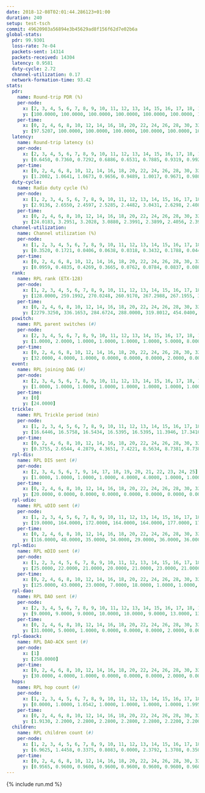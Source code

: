```yaml
---
date: 2018-12-08T02:01:44.286123+01:00
duration: 240
setup: test-tsch
commit: 49620903a56894e3b45629ad8f156f62d7e02b6a
global-stats:
  pdr: 99.9301
  loss-rate: 7e-04
  packets-sent: 14314
  packets-received: 14304
  latency: 0.9581
  duty-cycle: 2.72
  channel-utilization: 0.17
  network-formation-time: 93.42
stats:
  pdr:
    name: Round-trip PDR (%)
    per-node:
      x: [2, 3, 4, 5, 6, 7, 8, 9, 10, 11, 12, 13, 14, 15, 16, 17, 18, 19, 20, 21, 22, 23, 24, 25]
      y: [100.0000, 100.0000, 100.0000, 100.0000, 100.0000, 100.0000, 100.0000, 100.0000, 100.0000, 100.0000, 99.8420, 100.0000, 100.0000, 100.0000, 99.8333, 99.8282, 99.8308, 99.8252, 100.0000, 99.5098, 99.6587, 100.0000, 100.0000, 100.0000]
    per-time:
      x: [0, 2, 4, 6, 8, 10, 12, 14, 16, 18, 20, 22, 24, 26, 28, 30, 32, 34, 36, 38, 40, 42, 44, 46, 48, 50, 52, 54, 56, 58, 60, 62, 64, 66, 68, 70, 72, 74, 76, 78, 80, 82, 84, 86, 88, 90, 92, 94, 96, 98, 100, 102, 104, 106, 108, 110, 112, 114, 116, 118, 120, 122, 124, 126, 128, 130, 132, 134, 136, 138, 140, 142, 144, 146, 148, 150, 152, 154, 156, 158, 160, 162, 164, 166, 168, 170, 172, 174, 176, 178, 180, 182, 184, 186, 188, 190, 192, 194, 196, 198, 200, 202, 204, 206, 208, 210, 212, 214, 216, 218, 220, 222, 224, 226, 228, 230, 232, 234, 236, 238, 240]
      y: [97.5207, 100.0000, 100.0000, 100.0000, 100.0000, 100.0000, 100.0000, 100.0000, 99.1736, 100.0000, 100.0000, 100.0000, 100.0000, 99.1667, 100.0000, 100.0000, 100.0000, 100.0000, 100.0000, 99.1667, 100.0000, 100.0000, 100.0000, 99.1736, 100.0000, 100.0000, 100.0000, 99.1667, 100.0000, 100.0000, 100.0000, 100.0000, 100.0000, 100.0000, 100.0000, 100.0000, 100.0000, 100.0000, 99.1667, 100.0000, 100.0000, 100.0000, 100.0000, 100.0000, 100.0000, 100.0000, 100.0000, 100.0000, 100.0000, 100.0000, 100.0000, 100.0000, 100.0000, 100.0000, 100.0000, 100.0000, 100.0000, 100.0000, 100.0000, 100.0000, 100.0000, 100.0000, 100.0000, 100.0000, 100.0000, 100.0000, 100.0000, 100.0000, 100.0000, 100.0000, 100.0000, 100.0000, 100.0000, 100.0000, 100.0000, 100.0000, 100.0000, 100.0000, 100.0000, 100.0000, 100.0000, 100.0000, 100.0000, 100.0000, 100.0000, 100.0000, 100.0000, 100.0000, 100.0000, 100.0000, 100.0000, 100.0000, 100.0000, 99.1667, 100.0000, 100.0000, 100.0000, 100.0000, 100.0000, 100.0000, 100.0000, 100.0000, 100.0000, 100.0000, 100.0000, 100.0000, 100.0000, 100.0000, 100.0000, 100.0000, 100.0000, 100.0000, 100.0000, 100.0000, 100.0000, 100.0000, 100.0000, 100.0000, 100.0000, 100.0000, null]
  latency:
    name: Round-trip latency (s)
    per-node:
      x: [2, 3, 4, 5, 6, 7, 8, 9, 10, 11, 12, 13, 14, 15, 16, 17, 18, 19, 20, 21, 22, 23, 24, 25]
      y: [0.6450, 0.7360, 0.7292, 0.6886, 0.6531, 0.7885, 0.9319, 0.9921, 0.7371, 0.9311, 0.9441, 0.8424, 1.0288, 0.9431, 1.0120, 0.9509, 1.0597, 1.1370, 1.0473, 1.1942, 1.2242, 1.2595, 1.2293, 1.3397]
    per-time:
      x: [0, 2, 4, 6, 8, 10, 12, 14, 16, 18, 20, 22, 24, 26, 28, 30, 32, 34, 36, 38, 40, 42, 44, 46, 48, 50, 52, 54, 56, 58, 60, 62, 64, 66, 68, 70, 72, 74, 76, 78, 80, 82, 84, 86, 88, 90, 92, 94, 96, 98, 100, 102, 104, 106, 108, 110, 112, 114, 116, 118, 120, 122, 124, 126, 128, 130, 132, 134, 136, 138, 140, 142, 144, 146, 148, 150, 152, 154, 156, 158, 160, 162, 164, 166, 168, 170, 172, 174, 176, 178, 180, 182, 184, 186, 188, 190, 192, 194, 196, 198, 200, 202, 204, 206, 208, 210, 212, 214, 216, 218, 220, 222, 224, 226, 228, 230, 232, 234, 236, 238, 240]
      y: [1.2002, 1.0641, 1.0673, 0.9656, 0.9489, 1.0017, 0.9671, 0.9806, 1.0085, 1.0242, 0.9364, 0.9728, 0.9275, 0.9911, 0.9959, 0.9490, 0.9593, 0.9495, 0.9670, 0.9867, 0.9467, 0.9783, 0.9915, 0.9440, 0.9483, 0.9573, 0.9332, 0.9378, 1.0295, 0.9939, 0.9740, 0.9443, 0.9822, 0.9694, 1.0086, 0.9621, 0.9649, 1.0061, 0.9905, 0.9593, 0.9983, 0.9890, 0.9730, 0.9532, 0.9580, 0.9972, 1.0315, 0.9829, 0.9633, 0.9558, 0.9489, 0.9414, 0.9871, 0.9790, 0.9828, 0.9595, 0.9355, 0.9516, 0.9587, 0.9282, 0.9324, 0.9667, 0.9258, 0.9449, 0.9351, 0.9361, 0.9304, 0.9160, 0.9431, 0.9010, 0.9282, 0.8972, 0.9189, 0.9205, 0.9318, 1.0298, 1.0315, 0.9930, 0.9805, 0.9649, 0.9311, 0.9403, 0.9220, 0.9458, 0.9356, 0.9538, 0.9185, 0.8928, 0.8829, 0.9054, 0.9162, 0.9138, 0.9535, 0.9040, 0.9447, 0.9318, 0.9170, 0.9044, 0.9369, 0.9044, 0.9527, 0.9162, 0.9287, 0.9547, 0.9197, 1.0038, 0.9598, 0.9314, 0.9689, 0.9591, 0.9552, 0.9348, 0.9493, 0.9367, 0.9498, 0.9307, 0.9688, 0.9192, 0.9506, 0.9213, null]
  duty-cycle:
    name: Radio duty cycle (%)
    per-node:
      x: [1, 2, 3, 4, 5, 6, 7, 8, 9, 10, 11, 12, 13, 14, 15, 16, 17, 18, 19, 20, 21, 22, 23, 24, 25]
      y: [2.9136, 2.6550, 2.4597, 2.5285, 2.4482, 3.0431, 2.6298, 2.4085, 2.5117, 2.5418, 2.3673, 2.4561, 2.6730, 2.4057, 2.6725, 2.4633, 2.5472, 2.5383, 2.5399, 2.5967, 2.6576, 2.4529, 2.8285, 2.7024, 2.6637]
    per-time:
      x: [0, 2, 4, 6, 8, 10, 12, 14, 16, 18, 20, 22, 24, 26, 28, 30, 32, 34, 36, 38, 40, 42, 44, 46, 48, 50, 52, 54, 56, 58, 60, 62, 64, 66, 68, 70, 72, 74, 76, 78, 80, 82, 84, 86, 88, 90, 92, 94, 96, 98, 100, 102, 104, 106, 108, 110, 112, 114, 116, 118, 120, 122, 124, 126, 128, 130, 132, 134, 136, 138, 140, 142, 144, 146, 148, 150, 152, 154, 156, 158, 160, 162, 164, 166, 168, 170, 172, 174, 176, 178, 180, 182, 184, 186, 188, 190, 192, 194, 196, 198, 200, 202, 204, 206, 208, 210, 212, 214, 216, 218, 220, 222, 224, 226, 228, 230, 232, 234, 236, 238]
      y: [24.0183, 3.2951, 3.2028, 3.0880, 2.3991, 2.3899, 2.4056, 2.3977, 2.4062, 2.4103, 2.4054, 2.3768, 2.3908, 2.3988, 2.4339, 2.4070, 2.3936, 2.3942, 2.3826, 2.3972, 2.3938, 2.3872, 2.3930, 2.3953, 2.3937, 2.3933, 2.3873, 2.3831, 2.4080, 2.4132, 2.3925, 2.3919, 2.3872, 2.3913, 2.3957, 2.3940, 2.3873, 2.3881, 2.3864, 2.4036, 2.3953, 2.3911, 2.3980, 2.4099, 2.3809, 2.3877, 2.3925, 2.4083, 2.4008, 2.3984, 2.3832, 2.3911, 2.3945, 2.3870, 2.3898, 2.3872, 2.3848, 2.3950, 2.3970, 2.3833, 2.3824, 2.3865, 2.3860, 2.3832, 2.3977, 2.4007, 2.3952, 2.3958, 2.9820, 2.8450, 2.7435, 2.6162, 2.3840, 2.4021, 2.3958, 2.3958, 2.3990, 2.4012, 2.3995, 2.3896, 2.3973, 2.3902, 2.3867, 2.3957, 2.4044, 2.4210, 2.3997, 2.3901, 2.3830, 2.3743, 2.3885, 2.3867, 2.3916, 2.4146, 2.3994, 2.3934, 2.3879, 2.3895, 2.3948, 2.3985, 2.3988, 2.3893, 2.3848, 2.3892, 2.3955, 2.3921, 2.4104, 2.3812, 2.3928, 2.8021, 2.5523, 2.6174, 2.5693, 2.3975, 2.4035, 2.3917, 2.3925, 2.3940, 2.3900, 2.3907]
  channel-utilization:
    name: Channel utilization (%)
    per-node:
      x: [1, 2, 3, 4, 5, 6, 7, 8, 9, 10, 11, 12, 13, 14, 15, 16, 17, 18, 19, 20, 21, 22, 23, 24, 25]
      y: [0.3520, 0.1721, 0.0406, 0.0638, 0.0318, 0.3432, 0.1788, 0.0443, 0.0318, 0.1014, 0.0336, 0.0483, 0.1347, 0.0351, 0.1302, 0.0697, 0.0505, 0.0556, 0.0409, 0.0719, 0.0396, 0.0403, 0.0303, 0.0306, 0.0313]
    per-time:
      x: [0, 2, 4, 6, 8, 10, 12, 14, 16, 18, 20, 22, 24, 26, 28, 30, 32, 34, 36, 38, 40, 42, 44, 46, 48, 50, 52, 54, 56, 58, 60, 62, 64, 66, 68, 70, 72, 74, 76, 78, 80, 82, 84, 86, 88, 90, 92, 94, 96, 98, 100, 102, 104, 106, 108, 110, 112, 114, 116, 118, 120, 122, 124, 126, 128, 130, 132, 134, 136, 138, 140, 142, 144, 146, 148, 150, 152, 154, 156, 158, 160, 162, 164, 166, 168, 170, 172, 174, 176, 178, 180, 182, 184, 186, 188, 190, 192, 194, 196, 198, 200, 202, 204, 206, 208, 210, 212, 214, 216, 218, 220, 222, 224, 226, 228, 230, 232, 234, 236, 238]
      y: [0.0959, 0.4835, 0.4269, 0.3665, 0.0762, 0.0784, 0.0837, 0.0802, 0.0836, 0.0868, 0.0832, 0.0746, 0.0799, 0.0797, 0.0985, 0.0842, 0.0809, 0.0802, 0.0748, 0.0822, 0.0811, 0.0767, 0.0816, 0.0802, 0.0809, 0.0770, 0.0778, 0.0747, 0.0889, 0.0901, 0.0801, 0.0773, 0.0781, 0.0778, 0.0802, 0.0797, 0.0796, 0.0770, 0.0797, 0.0854, 0.0790, 0.0773, 0.0848, 0.0858, 0.0761, 0.0788, 0.0780, 0.0873, 0.0833, 0.0820, 0.0763, 0.0767, 0.0783, 0.0777, 0.0795, 0.0784, 0.0769, 0.0812, 0.0808, 0.0761, 0.0746, 0.0763, 0.0775, 0.0759, 0.0822, 0.0826, 0.0808, 0.0802, 0.3576, 0.1964, 0.2034, 0.1921, 0.0761, 0.0836, 0.0810, 0.0795, 0.0811, 0.0832, 0.0820, 0.0794, 0.0824, 0.0783, 0.0771, 0.0790, 0.0817, 0.0888, 0.0801, 0.0770, 0.0751, 0.0712, 0.0779, 0.0768, 0.0782, 0.0869, 0.0810, 0.0773, 0.0772, 0.0774, 0.0804, 0.0810, 0.0814, 0.0766, 0.0735, 0.0759, 0.0786, 0.0792, 0.0859, 0.0735, 0.0785, 0.3100, 0.1654, 0.1671, 0.1499, 0.0798, 0.0857, 0.0793, 0.0789, 0.0802, 0.0767, 0.0786]
  rank:
    name: RPL rank (ETX-128)
    per-node:
      x: [1, 2, 3, 4, 5, 6, 7, 8, 9, 10, 11, 12, 13, 14, 15, 16, 17, 18, 19, 20, 21, 22, 23, 24, 25]
      y: [128.0000, 259.1992, 270.0248, 260.9170, 267.2988, 267.1955, 309.1486, 403.2816, 463.5242, 324.3154, 456.9669, 399.2358, 400.5436, 515.9835, 443.4156, 470.4715, 442.8519, 545.4008, 577.7610, 540.5638, 834.2834, 595.0123, 677.5341, 677.8230, 941.7903]
    per-time:
      x: [0, 2, 4, 6, 8, 10, 12, 14, 16, 18, 20, 22, 24, 26, 28, 30, 32, 34, 36, 38, 40, 42, 44, 46, 48, 50, 52, 54, 56, 58, 60, 62, 64, 66, 68, 70, 72, 74, 76, 78, 80, 82, 84, 86, 88, 90, 92, 94, 96, 98, 100, 102, 104, 106, 108, 110, 112, 114, 116, 118, 120, 122, 124, 126, 128, 130, 132, 134, 136, 138, 140, 142, 144, 146, 148, 150, 152, 154, 156, 158, 160, 162, 164, 166, 168, 170, 172, 174, 176, 178, 180, 182, 184, 186, 188, 190, 192, 194, 196, 198, 200, 202, 204, 206, 208, 210, 212, 214, 216, 218, 220, 222, 224, 226, 228, 230, 232, 234, 236, 238]
      y: [2279.3250, 336.1653, 284.6724, 288.0000, 319.8012, 454.0400, 452.0192, 452.8600, 456.2200, 459.5600, 454.6275, 445.5800, 446.1000, 442.3333, 480.6038, 462.5000, 449.0800, 437.4800, 431.4000, 430.6000, 438.4800, 448.7200, 450.3333, 443.4231, 435.4800, 426.5200, 424.5000, 422.5000, 441.0000, 458.5200, 449.7600, 452.3000, 450.2800, 444.0800, 433.2400, 435.7600, 434.2885, 429.0400, 431.2353, 436.7059, 448.7059, 442.5600, 446.7255, 449.7600, 449.2000, 447.8600, 445.0400, 455.1698, 445.1000, 439.2885, 437.4000, 438.3400, 435.1600, 428.2800, 432.6471, 428.6600, 427.9000, 437.7600, 434.6600, 430.9000, 432.0200, 432.0400, 430.1176, 427.1765, 428.3800, 432.7925, 423.1800, 417.0200, 375.9118, 283.3072, 271.9738, 281.8246, 417.2745, 421.9216, 429.5098, 440.8431, 439.0980, 437.5800, 435.2800, 434.7692, 433.5385, 430.7059, 424.6600, 419.9020, 418.2600, 419.2600, 428.6731, 421.1000, 420.1569, 419.0800, 419.4706, 417.6800, 416.3200, 426.4400, 429.4800, 425.6154, 423.0800, 423.1400, 422.7000, 421.6275, 415.5800, 422.6863, 418.1400, 418.2800, 423.8235, 424.0200, 424.4600, 421.3000, 421.3600, 422.6346, 321.1765, 326.0709, 316.0129, 434.5800, 435.1600, 439.3137, 435.8824, 430.3922, 431.8627, 422.7400]
  pswitch:
    name: RPL parent switches (#)
    per-node:
      x: [2, 3, 4, 5, 6, 7, 8, 9, 10, 11, 12, 13, 14, 15, 16, 17, 18, 19, 20, 21, 22, 23, 24, 25]
      y: [1.0000, 2.0000, 1.0000, 1.0000, 1.0000, 1.0000, 5.0000, 8.0000, 1.0000, 2.0000, 6.0000, 1.0000, 2.0000, 3.0000, 6.0000, 3.0000, 7.0000, 11.0000, 3.0000, 7.0000, 4.0000, 10.0000, 4.0000, 8.0000]
    per-time:
      x: [0, 2, 4, 6, 8, 10, 12, 14, 16, 18, 20, 22, 24, 26, 28, 30, 32, 34, 36, 38, 40, 42, 44, 46, 48, 50, 52, 54, 56, 58, 60, 62, 64, 66, 68, 70, 72, 74, 76, 78, 80, 82, 84, 86, 88, 90, 92, 94, 96, 98, 100, 102, 104, 106, 108, 110, 112, 114, 116, 118, 120, 122, 124, 126, 128, 130, 132, 134, 136, 138, 140, 142, 144, 146, 148, 150, 152, 154, 156, 158, 160, 162, 164, 166, 168, 170, 172, 174, 176, 178, 180, 182, 184, 186, 188, 190, 192, 194, 196, 198, 200, 202, 204, 206, 208, 210, 212, 214, 216, 218, 220, 222, 224, 226, 228, 230, 232, 234, 236]
      y: [32.0000, 4.0000, 1.0000, 0.0000, 0.0000, 0.0000, 2.0000, 0.0000, 0.0000, 0.0000, 1.0000, 0.0000, 0.0000, 1.0000, 3.0000, 0.0000, 0.0000, 0.0000, 0.0000, 0.0000, 0.0000, 0.0000, 1.0000, 2.0000, 0.0000, 0.0000, 0.0000, 0.0000, 3.0000, 0.0000, 0.0000, 0.0000, 0.0000, 0.0000, 0.0000, 0.0000, 2.0000, 0.0000, 1.0000, 1.0000, 1.0000, 0.0000, 1.0000, 0.0000, 0.0000, 0.0000, 0.0000, 3.0000, 0.0000, 2.0000, 0.0000, 0.0000, 0.0000, 0.0000, 1.0000, 0.0000, 0.0000, 0.0000, 0.0000, 0.0000, 0.0000, 0.0000, 1.0000, 1.0000, 0.0000, 3.0000, 0.0000, 0.0000, 0.0000, 0.0000, 1.0000, 1.0000, 1.0000, 1.0000, 1.0000, 1.0000, 1.0000, 0.0000, 0.0000, 2.0000, 2.0000, 1.0000, 0.0000, 1.0000, 0.0000, 0.0000, 2.0000, 0.0000, 1.0000, 0.0000, 1.0000, 0.0000, 0.0000, 0.0000, 0.0000, 2.0000, 0.0000, 0.0000, 0.0000, 1.0000, 0.0000, 1.0000, 0.0000, 0.0000, 1.0000, 0.0000, 0.0000, 0.0000, 0.0000, 2.0000, 1.0000, 1.0000, 1.0000, 0.0000, 0.0000, 1.0000, 1.0000, 1.0000, 1.0000]
  event:
    name: RPL joining DAG (#)
    per-node:
      x: [2, 3, 4, 5, 6, 7, 8, 9, 10, 11, 12, 13, 14, 15, 16, 17, 18, 19, 20, 21, 22, 23, 24, 25]
      y: [1.0000, 1.0000, 1.0000, 1.0000, 1.0000, 1.0000, 1.0000, 1.0000, 1.0000, 1.0000, 1.0000, 1.0000, 1.0000, 1.0000, 1.0000, 1.0000, 1.0000, 1.0000, 1.0000, 1.0000, 1.0000, 1.0000, 1.0000, 1.0000]
    per-time:
      x: [0]
      y: [24.0000]
  trickle:
    name: RPL Trickle period (min)
    per-node:
      x: [1, 2, 3, 4, 5, 6, 7, 8, 9, 10, 11, 12, 13, 14, 15, 16, 17, 18, 19, 20, 21, 22, 23, 24, 25]
      y: [16.6446, 16.5758, 16.5434, 16.5395, 16.5395, 11.3946, 17.3410, 16.5203, 16.5219, 16.5395, 16.5795, 16.2636, 16.5304, 16.5344, 16.5382, 16.2064, 16.5472, 16.4595, 16.3603, 16.4433, 16.5283, 16.4705, 16.4734, 16.5843, 16.5321]
    per-time:
      x: [0, 2, 4, 6, 8, 10, 12, 14, 16, 18, 20, 22, 24, 26, 28, 30, 32, 34, 36, 38, 40, 42, 44, 46, 48, 50, 52, 54, 56, 58, 60, 62, 64, 66, 68, 70, 72, 74, 76, 78, 80, 82, 84, 86, 88, 90, 92, 94, 96, 98, 100, 102, 104, 106, 108, 110, 112, 114, 116, 118, 120, 122, 124, 126, 128, 130, 132, 134, 136, 138, 140, 142, 144, 146, 148, 150, 152, 154, 156, 158, 160, 162, 164, 166, 168, 170, 172, 174, 176, 178, 180, 182, 184, 186, 188, 190, 192, 194, 196, 198, 200, 202, 204, 206, 208, 210, 212, 214, 216, 218, 220, 222, 224, 226, 228, 230, 232, 234, 236, 238]
      y: [0.3755, 2.6544, 4.2879, 4.3651, 7.4221, 8.5634, 8.7381, 8.7381, 9.7867, 16.6025, 17.4763, 17.4763, 17.4763, 17.4763, 17.4763, 17.4763, 17.4763, 17.4763, 17.4763, 17.4763, 17.4763, 17.4763, 17.4763, 17.4763, 17.4763, 17.4763, 17.4763, 17.4763, 17.4763, 17.4763, 17.4763, 17.4763, 17.4763, 17.4763, 17.4763, 17.4763, 17.4763, 17.4763, 17.4763, 17.4763, 17.4763, 17.4763, 17.4763, 17.4763, 17.4763, 17.4763, 17.4763, 17.4763, 17.4763, 17.4763, 17.4763, 17.4763, 17.4763, 17.4763, 17.4763, 17.4763, 17.4763, 17.4763, 17.4763, 17.4763, 17.4763, 17.4763, 17.4763, 17.4763, 17.4763, 17.4763, 17.4763, 17.4763, 17.4763, 17.4763, 17.4763, 17.4763, 17.4763, 17.4763, 17.4763, 17.4763, 17.4763, 17.4763, 17.4763, 17.4763, 17.4763, 17.4763, 17.4763, 17.4763, 17.4763, 17.4763, 17.4763, 17.4763, 17.4763, 17.4763, 17.4763, 17.4763, 17.4763, 17.4763, 17.4763, 17.4763, 17.4763, 17.4763, 17.4763, 17.4763, 17.4763, 17.4763, 17.4763, 17.4763, 17.4763, 17.4763, 17.4763, 17.4763, 17.4763, 17.4763, 17.4763, 17.4763, 17.4763, 17.4763, 17.4763, 17.4763, 17.4763, 17.4763, 17.4763, 17.4763]
  rpl-dis:
    name: RPL DIS sent (#)
    per-node:
      x: [2, 3, 4, 5, 6, 7, 9, 14, 17, 18, 19, 20, 21, 22, 23, 24, 25]
      y: [1.0000, 1.0000, 1.0000, 1.0000, 4.0000, 4.0000, 1.0000, 1.0000, 1.0000, 1.0000, 1.0000, 1.0000, 1.0000, 2.0000, 3.0000, 2.0000, 2.0000]
    per-time:
      x: [0, 2, 4, 6, 8, 10, 12, 14, 16, 18, 20, 22, 24, 26, 28, 30, 32, 34, 36, 38, 40, 42, 44, 46, 48, 50, 52, 54, 56, 58, 60, 62, 64, 66, 68, 70, 72, 74, 76, 78, 80, 82, 84, 86, 88, 90, 92, 94, 96, 98, 100, 102, 104, 106, 108, 110, 112, 114, 116, 118, 120, 122, 124, 126, 128, 130, 132, 134, 136, 138, 140, 142, 144, 146, 148, 150, 152, 154, 156, 158, 160, 162, 164, 166, 168, 170, 172, 174, 176, 178, 180, 182, 184, 186, 188, 190, 192, 194, 196, 198, 200, 202, 204, 206, 208, 210, 212, 214, 216, 218, 220, 222, 224]
      y: [20.0000, 0.0000, 0.0000, 0.0000, 0.0000, 0.0000, 0.0000, 0.0000, 0.0000, 0.0000, 0.0000, 0.0000, 0.0000, 0.0000, 0.0000, 0.0000, 0.0000, 0.0000, 0.0000, 0.0000, 0.0000, 0.0000, 0.0000, 0.0000, 0.0000, 0.0000, 0.0000, 0.0000, 0.0000, 0.0000, 0.0000, 0.0000, 0.0000, 0.0000, 0.0000, 0.0000, 0.0000, 0.0000, 0.0000, 0.0000, 0.0000, 0.0000, 0.0000, 0.0000, 0.0000, 0.0000, 0.0000, 0.0000, 0.0000, 0.0000, 0.0000, 0.0000, 0.0000, 0.0000, 0.0000, 0.0000, 0.0000, 0.0000, 0.0000, 0.0000, 0.0000, 0.0000, 0.0000, 0.0000, 0.0000, 0.0000, 0.0000, 0.0000, 0.0000, 1.0000, 1.0000, 2.0000, 0.0000, 0.0000, 0.0000, 0.0000, 0.0000, 0.0000, 0.0000, 0.0000, 0.0000, 0.0000, 0.0000, 0.0000, 0.0000, 0.0000, 0.0000, 0.0000, 0.0000, 0.0000, 0.0000, 0.0000, 0.0000, 0.0000, 0.0000, 0.0000, 0.0000, 0.0000, 0.0000, 0.0000, 0.0000, 0.0000, 0.0000, 0.0000, 0.0000, 0.0000, 0.0000, 0.0000, 0.0000, 0.0000, 3.0000, 0.0000, 1.0000]
  rpl-udio:
    name: RPL uDIO sent (#)
    per-node:
      x: [1, 2, 3, 4, 5, 6, 7, 8, 9, 10, 11, 12, 13, 14, 15, 16, 17, 18, 19, 20, 21, 22, 23, 24, 25]
      y: [19.0000, 164.0000, 172.0000, 164.0000, 164.0000, 177.0000, 175.0000, 163.0000, 171.0000, 142.0000, 164.0000, 164.0000, 167.0000, 164.0000, 156.0000, 172.0000, 169.0000, 166.0000, 171.0000, 168.0000, 169.0000, 164.0000, 170.0000, 168.0000, 169.0000]
    per-time:
      x: [0, 2, 4, 6, 8, 10, 12, 14, 16, 18, 20, 22, 24, 26, 28, 30, 32, 34, 36, 38, 40, 42, 44, 46, 48, 50, 52, 54, 56, 58, 60, 62, 64, 66, 68, 70, 72, 74, 76, 78, 80, 82, 84, 86, 88, 90, 92, 94, 96, 98, 100, 102, 104, 106, 108, 110, 112, 114, 116, 118, 120, 122, 124, 126, 128, 130, 132, 134, 136, 138, 140, 142, 144, 146, 148, 150, 152, 154, 156, 158, 160, 162, 164, 166, 168, 170, 172, 174, 176, 178, 180, 182, 184, 186, 188, 190, 192, 194, 196, 198, 200, 202, 204, 206, 208, 210, 212, 214, 216, 218, 220, 222, 224, 226, 228, 230, 232, 234, 236, 238, 240]
      y: [116.0000, 48.0000, 35.0000, 34.0000, 29.0000, 36.0000, 36.0000, 28.0000, 34.0000, 32.0000, 33.0000, 34.0000, 30.0000, 35.0000, 35.0000, 30.0000, 36.0000, 30.0000, 32.0000, 35.0000, 36.0000, 30.0000, 32.0000, 31.0000, 36.0000, 32.0000, 34.0000, 37.0000, 29.0000, 34.0000, 30.0000, 33.0000, 34.0000, 28.0000, 34.0000, 35.0000, 26.0000, 31.0000, 37.0000, 32.0000, 33.0000, 30.0000, 25.0000, 39.0000, 33.0000, 32.0000, 33.0000, 29.0000, 32.0000, 34.0000, 30.0000, 34.0000, 33.0000, 32.0000, 32.0000, 33.0000, 33.0000, 34.0000, 30.0000, 36.0000, 32.0000, 35.0000, 30.0000, 33.0000, 35.0000, 30.0000, 33.0000, 32.0000, 34.0000, 36.0000, 32.0000, 38.0000, 30.0000, 34.0000, 33.0000, 34.0000, 33.0000, 31.0000, 32.0000, 35.0000, 26.0000, 35.0000, 30.0000, 28.0000, 34.0000, 30.0000, 33.0000, 34.0000, 35.0000, 27.0000, 31.0000, 35.0000, 32.0000, 34.0000, 34.0000, 27.0000, 29.0000, 31.0000, 33.0000, 32.0000, 38.0000, 29.0000, 31.0000, 29.0000, 35.0000, 31.0000, 33.0000, 32.0000, 32.0000, 33.0000, 51.0000, 30.0000, 35.0000, 33.0000, 30.0000, 32.0000, 30.0000, 32.0000, 33.0000, 33.0000, 2.0000]
  rpl-mdio:
    name: RPL mDIO sent (#)
    per-node:
      x: [1, 2, 3, 4, 5, 6, 7, 8, 9, 10, 11, 12, 13, 14, 15, 16, 17, 18, 19, 20, 21, 22, 23, 24, 25]
      y: [25.0000, 22.0000, 21.0000, 20.0000, 21.0000, 23.0000, 21.0000, 22.0000, 20.0000, 20.0000, 20.0000, 25.0000, 21.0000, 20.0000, 21.0000, 26.0000, 21.0000, 23.0000, 25.0000, 23.0000, 22.0000, 25.0000, 21.0000, 22.0000, 22.0000]
    per-time:
      x: [0, 2, 4, 6, 8, 10, 12, 14, 16, 18, 20, 22, 24, 26, 28, 30, 32, 34, 36, 38, 40, 42, 44, 46, 48, 50, 52, 54, 56, 58, 60, 62, 64, 66, 68, 70, 72, 74, 76, 78, 80, 82, 84, 86, 88, 90, 92, 94, 96, 98, 100, 102, 104, 106, 108, 110, 112, 114, 116, 118, 120, 122, 124, 126, 128, 130, 132, 134, 136, 138, 140, 142, 144, 146, 148, 150, 152, 154, 156, 158, 160, 162, 164, 166, 168, 170, 172, 174, 176, 178, 180, 182, 184, 186, 188, 190, 192, 194, 196, 198, 200, 202, 204, 206, 208, 210, 212, 214, 216, 218, 220, 222, 224, 226, 228, 230, 232, 234, 236, 238]
      y: [125.0000, 43.0000, 23.0000, 7.0000, 18.0000, 1.0000, 1.0000, 8.0000, 12.0000, 4.0000, 0.0000, 0.0000, 0.0000, 4.0000, 5.0000, 9.0000, 5.0000, 2.0000, 0.0000, 0.0000, 0.0000, 0.0000, 3.0000, 3.0000, 5.0000, 10.0000, 4.0000, 0.0000, 0.0000, 0.0000, 2.0000, 5.0000, 3.0000, 5.0000, 8.0000, 2.0000, 0.0000, 0.0000, 0.0000, 4.0000, 11.0000, 1.0000, 4.0000, 5.0000, 0.0000, 0.0000, 0.0000, 0.0000, 3.0000, 2.0000, 5.0000, 8.0000, 6.0000, 1.0000, 0.0000, 0.0000, 0.0000, 4.0000, 7.0000, 2.0000, 6.0000, 6.0000, 0.0000, 0.0000, 0.0000, 3.0000, 3.0000, 7.0000, 4.0000, 6.0000, 2.0000, 0.0000, 0.0000, 0.0000, 2.0000, 5.0000, 6.0000, 5.0000, 7.0000, 0.0000, 0.0000, 0.0000, 0.0000, 4.0000, 5.0000, 6.0000, 5.0000, 5.0000, 0.0000, 0.0000, 0.0000, 0.0000, 4.0000, 6.0000, 5.0000, 8.0000, 1.0000, 1.0000, 0.0000, 0.0000, 1.0000, 8.0000, 6.0000, 2.0000, 7.0000, 1.0000, 0.0000, 0.0000, 1.0000, 1.0000, 4.0000, 6.0000, 7.0000, 6.0000, 0.0000, 0.0000, 0.0000, 1.0000, 7.0000, 2.0000]
  rpl-dao:
    name: RPL DAO sent (#)
    per-node:
      x: [2, 3, 4, 5, 6, 7, 8, 9, 10, 11, 12, 13, 14, 15, 16, 17, 18, 19, 20, 21, 22, 23, 24, 25]
      y: [9.0000, 9.0000, 9.0000, 10.0000, 10.0000, 9.0000, 13.0000, 13.0000, 9.0000, 11.0000, 13.0000, 9.0000, 10.0000, 12.0000, 12.0000, 10.0000, 13.0000, 16.0000, 10.0000, 11.0000, 13.0000, 15.0000, 11.0000, 12.0000]
    per-time:
      x: [0, 2, 4, 6, 8, 10, 12, 14, 16, 18, 20, 22, 24, 26, 28, 30, 32, 34, 36, 38, 40, 42, 44, 46, 48, 50, 52, 54, 56, 58, 60, 62, 64, 66, 68, 70, 72, 74, 76, 78, 80, 82, 84, 86, 88, 90, 92, 94, 96, 98, 100, 102, 104, 106, 108, 110, 112, 114, 116, 118, 120, 122, 124, 126, 128, 130, 132, 134, 136, 138, 140, 142, 144, 146, 148, 150, 152, 154, 156, 158, 160, 162, 164, 166, 168, 170, 172, 174, 176, 178, 180, 182, 184, 186, 188, 190, 192, 194, 196, 198, 200, 202, 204, 206, 208, 210, 212, 214, 216, 218, 220, 222, 224, 226, 228, 230, 232, 234, 236, 238]
      y: [31.0000, 5.0000, 1.0000, 0.0000, 0.0000, 0.0000, 2.0000, 0.0000, 0.0000, 0.0000, 1.0000, 0.0000, 0.0000, 1.0000, 21.0000, 3.0000, 1.0000, 0.0000, 0.0000, 0.0000, 2.0000, 0.0000, 1.0000, 2.0000, 1.0000, 0.0000, 0.0000, 1.0000, 14.0000, 7.0000, 2.0000, 0.0000, 0.0000, 0.0000, 1.0000, 1.0000, 2.0000, 0.0000, 3.0000, 2.0000, 1.0000, 1.0000, 7.0000, 7.0000, 2.0000, 0.0000, 0.0000, 3.0000, 0.0000, 3.0000, 2.0000, 0.0000, 1.0000, 1.0000, 1.0000, 0.0000, 3.0000, 9.0000, 2.0000, 0.0000, 0.0000, 2.0000, 2.0000, 4.0000, 0.0000, 4.0000, 1.0000, 1.0000, 1.0000, 0.0000, 3.0000, 9.0000, 3.0000, 1.0000, 1.0000, 1.0000, 2.0000, 1.0000, 0.0000, 3.0000, 2.0000, 2.0000, 0.0000, 2.0000, 1.0000, 8.0000, 5.0000, 0.0000, 1.0000, 0.0000, 2.0000, 1.0000, 0.0000, 0.0000, 5.0000, 4.0000, 0.0000, 2.0000, 1.0000, 5.0000, 7.0000, 1.0000, 0.0000, 0.0000, 2.0000, 1.0000, 1.0000, 0.0000, 2.0000, 5.0000, 3.0000, 1.0000, 2.0000, 2.0000, 8.0000, 2.0000, 1.0000, 1.0000, 1.0000, 1.0000]
  rpl-daoack:
    name: RPL DAO-ACK sent (#)
    per-node:
      x: [1]
      y: [258.0000]
    per-time:
      x: [0, 2, 4, 6, 8, 10, 12, 14, 16, 18, 20, 22, 24, 26, 28, 30, 32, 34, 36, 38, 40, 42, 44, 46, 48, 50, 52, 54, 56, 58, 60, 62, 64, 66, 68, 70, 72, 74, 76, 78, 80, 82, 84, 86, 88, 90, 92, 94, 96, 98, 100, 102, 104, 106, 108, 110, 112, 114, 116, 118, 120, 122, 124, 126, 128, 130, 132, 134, 136, 138, 140, 142, 144, 146, 148, 150, 152, 154, 156, 158, 160, 162, 164, 166, 168, 170, 172, 174, 176, 178, 180, 182, 184, 186, 188, 190, 192, 194, 196, 198, 200, 202, 204, 206, 208, 210, 212, 214, 216, 218, 220, 222, 224, 226, 228, 230, 232, 234, 236, 238]
      y: [30.0000, 4.0000, 1.0000, 0.0000, 0.0000, 0.0000, 2.0000, 0.0000, 0.0000, 0.0000, 1.0000, 0.0000, 0.0000, 1.0000, 18.0000, 3.0000, 1.0000, 0.0000, 0.0000, 0.0000, 2.0000, 0.0000, 1.0000, 2.0000, 1.0000, 0.0000, 0.0000, 1.0000, 13.0000, 6.0000, 2.0000, 0.0000, 0.0000, 0.0000, 1.0000, 1.0000, 2.0000, 0.0000, 3.0000, 1.0000, 1.0000, 1.0000, 7.0000, 7.0000, 2.0000, 0.0000, 0.0000, 3.0000, 0.0000, 3.0000, 2.0000, 0.0000, 1.0000, 1.0000, 1.0000, 0.0000, 3.0000, 9.0000, 2.0000, 0.0000, 0.0000, 2.0000, 2.0000, 4.0000, 0.0000, 3.0000, 1.0000, 1.0000, 1.0000, 0.0000, 3.0000, 9.0000, 3.0000, 1.0000, 1.0000, 1.0000, 2.0000, 1.0000, 0.0000, 3.0000, 2.0000, 2.0000, 0.0000, 2.0000, 1.0000, 8.0000, 5.0000, 0.0000, 1.0000, 0.0000, 2.0000, 1.0000, 0.0000, 1.0000, 3.0000, 4.0000, 0.0000, 2.0000, 1.0000, 5.0000, 7.0000, 1.0000, 0.0000, 0.0000, 2.0000, 1.0000, 1.0000, 0.0000, 2.0000, 4.0000, 3.0000, 1.0000, 2.0000, 2.0000, 8.0000, 2.0000, 1.0000, 1.0000, 1.0000, 1.0000]
  hops:
    name: RPL hop count (#)
    per-node:
      x: [1, 2, 3, 4, 5, 6, 7, 8, 9, 10, 11, 12, 13, 14, 15, 16, 17, 18, 19, 20, 21, 22, 23, 24, 25]
      y: [0.0000, 1.0000, 1.0542, 1.0000, 1.0000, 1.0000, 1.0000, 1.9958, 2.0375, 1.0000, 2.0000, 1.9875, 2.0000, 2.3458, 2.1625, 2.0958, 2.0000, 2.9958, 3.0625, 3.0000, 3.0628, 3.0958, 4.0000, 4.0000, 4.0000]
    per-time:
      x: [0, 2, 4, 6, 8, 10, 12, 14, 16, 18, 20, 22, 24, 26, 28, 30, 32, 34, 36, 38, 40, 42, 44, 46, 48, 50, 52, 54, 56, 58, 60, 62, 64, 66, 68, 70, 72, 74, 76, 78, 80, 82, 84, 86, 88, 90, 92, 94, 96, 98, 100, 102, 104, 106, 108, 110, 112, 114, 116, 118, 120, 122, 124, 126, 128, 130, 132, 134, 136, 138, 140, 142, 144, 146, 148, 150, 152, 154, 156, 158, 160, 162, 164, 166, 168, 170, 172, 174, 176, 178, 180, 182, 184, 186, 188, 190, 192, 194, 196, 198, 200, 202, 204, 206, 208, 210, 212, 214, 216, 218, 220, 222, 224, 226, 228, 230, 232, 234, 236, 238]
      y: [1.9130, 2.2000, 2.2800, 2.2800, 2.2800, 2.2800, 2.2200, 2.2000, 2.2000, 2.2000, 2.2000, 2.2000, 2.2000, 2.1200, 2.1200, 2.1200, 2.1200, 2.1200, 2.1200, 2.1200, 2.1200, 2.1200, 2.1200, 2.1200, 2.1200, 2.1200, 2.1200, 2.1200, 2.1800, 2.2400, 2.2400, 2.2400, 2.2400, 2.2400, 2.2400, 2.2400, 2.1600, 2.1600, 2.1600, 2.1600, 2.1600, 2.1600, 2.1200, 2.1200, 2.1200, 2.1200, 2.1200, 2.1200, 2.0800, 2.0800, 2.0800, 2.0800, 2.0800, 2.0800, 2.0800, 2.0800, 2.0800, 2.0800, 2.0800, 2.0800, 2.0800, 2.0800, 2.0800, 2.0800, 2.0800, 2.0800, 2.0800, 2.0800, 2.0800, 2.0800, 2.0800, 2.0800, 2.0800, 2.0800, 2.0800, 2.0800, 2.0800, 2.0800, 2.0800, 2.0800, 2.0800, 2.0800, 2.0800, 2.0800, 2.0800, 2.0800, 2.0800, 2.0800, 2.0800, 2.0800, 2.0800, 2.0800, 2.0800, 2.0800, 2.0800, 2.0800, 2.0800, 2.0800, 2.0800, 2.0800, 2.0800, 2.0800, 2.0800, 2.0800, 2.0800, 2.0800, 2.0800, 2.0800, 2.0800, 2.0800, 2.0800, 2.0800, 2.0800, 2.0800, 2.0800, 2.0800, 2.0800, 2.0800, 2.0800, 2.0800]
  children:
    name: RPL children count (#)
    per-node:
      x: [1, 2, 3, 4, 5, 6, 7, 8, 9, 10, 11, 12, 13, 14, 15, 16, 17, 18, 19, 20, 21, 22, 23, 24, 25]
      y: [6.9625, 1.4458, 0.3375, 0.8083, 0.0000, 2.3792, 1.3708, 0.3500, 0.0000, 2.0292, 0.0000, 0.3208, 1.6000, 0.0000, 1.9083, 1.0333, 0.4500, 0.8292, 0.2792, 1.3000, 0.2469, 0.3333, 0.0000, 0.0000, 0.0000]
    per-time:
      x: [0, 2, 4, 6, 8, 10, 12, 14, 16, 18, 20, 22, 24, 26, 28, 30, 32, 34, 36, 38, 40, 42, 44, 46, 48, 50, 52, 54, 56, 58, 60, 62, 64, 66, 68, 70, 72, 74, 76, 78, 80, 82, 84, 86, 88, 90, 92, 94, 96, 98, 100, 102, 104, 106, 108, 110, 112, 114, 116, 118, 120, 122, 124, 126, 128, 130, 132, 134, 136, 138, 140, 142, 144, 146, 148, 150, 152, 154, 156, 158, 160, 162, 164, 166, 168, 170, 172, 174, 176, 178, 180, 182, 184, 186, 188, 190, 192, 194, 196, 198, 200, 202, 204, 206, 208, 210, 212, 214, 216, 218, 220, 222, 224, 226, 228, 230, 232, 234, 236, 238]
      y: [0.9565, 0.9600, 0.9600, 0.9600, 0.9600, 0.9600, 0.9600, 0.9600, 0.9600, 0.9600, 0.9600, 0.9600, 0.9600, 0.9600, 0.9600, 0.9600, 0.9600, 0.9600, 0.9600, 0.9600, 0.9600, 0.9600, 0.9600, 0.9600, 0.9600, 0.9600, 0.9600, 0.9600, 0.9600, 0.9600, 0.9600, 0.9600, 0.9600, 0.9600, 0.9600, 0.9600, 0.9600, 0.9600, 0.9600, 0.9600, 0.9600, 0.9600, 0.9600, 0.9600, 0.9600, 0.9600, 0.9600, 0.9600, 0.9600, 0.9600, 0.9600, 0.9600, 0.9600, 0.9600, 0.9600, 0.9600, 0.9600, 0.9600, 0.9600, 0.9600, 0.9600, 0.9600, 0.9600, 0.9600, 0.9600, 0.9600, 0.9600, 0.9600, 0.9600, 0.9600, 0.9600, 0.9600, 0.9600, 0.9600, 0.9600, 0.9600, 0.9600, 0.9600, 0.9600, 0.9600, 0.9600, 0.9600, 0.9600, 0.9600, 0.9600, 0.9600, 0.9600, 0.9600, 0.9600, 0.9600, 0.9600, 0.9600, 0.9600, 0.9600, 0.9600, 0.9600, 0.9600, 0.9600, 0.9600, 0.9600, 0.9600, 0.9600, 0.9600, 0.9600, 0.9600, 0.9600, 0.9600, 0.9600, 0.9600, 0.9600, 0.9600, 0.9600, 0.9600, 0.9600, 0.9600, 0.9600, 0.9600, 0.9600, 0.9600, 0.9600]
---
```


{% include run.md %}
